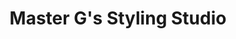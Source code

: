 ---
title: "Master G's Styling Studio"
url: /saint-louis/master-gs-styling-studio/
shop: hairdresser
---